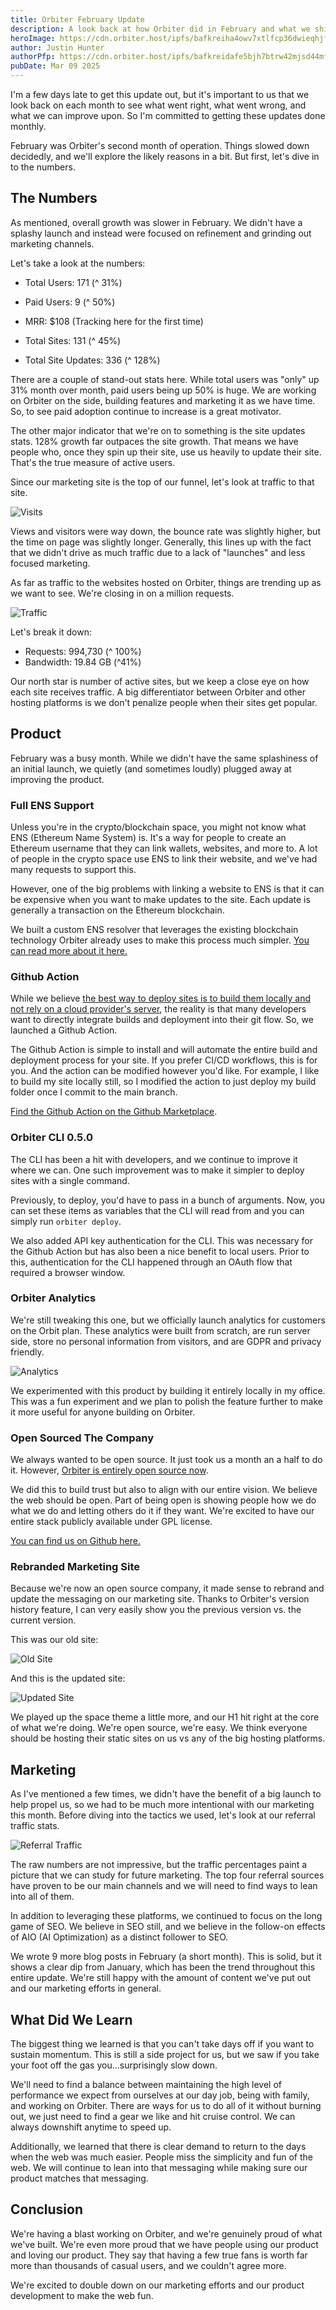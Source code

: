 ```yaml
---
title: Orbiter February Update
description: A look back at how Orbiter did in February and what we shipped
heroImage: https://cdn.orbiter.host/ipfs/bafkreiha4owv7xtlfcp36dwieqhjfzrmuptpydsj2fbkdyzr62oxng7zbu
author: Justin Hunter
authorPfp: https://cdn.orbiter.host/ipfs/bafkreidafe5bjh7btrw42mjsd44mfkq5zamonfgxr2p5dlatwod66ltjxq
pubDate: Mar 09 2025
---
```

I'm a few days late to get this update out, but it's important to us that we look back on each month to see what went right, what went wrong, and what we can improve upon. So I'm committed to getting these updates done monthly. 

February was Orbiter's second month of operation. Things slowed down decidedly, and we'll explore the likely reasons in a bit. But first, let's dive in to the numbers. 

## The Numbers

As mentioned, overall growth was slower in February. We didn't have a splashy launch and instead were focused on refinement and grinding out marketing channels. 

Let's take a look at the numbers: 

* Total Users: 171 (^ 31%)

* Paid Users: 9 (^ 50%)

* MRR: $108 (Tracking here for the first time)

* Total Sites: 131 (^ 45%)

* Total Site Updates: 336 (^ 128%)

There are a couple of stand-out stats here. While total users was "only" up 31% month over month, paid users being up 50% is huge. We are working on Orbiter on the side, building features and marketing it as we have time. So, to see paid adoption continue to increase is a great motivator. 

The other major indicator that we're on to something is the site updates stats. 128% growth far outpaces the site growth. That means we have people who, once they spin up their site, use us heavily to update their site. That's the true measure of active users.

Since our marketing site is the top of our funnel, let's look at traffic to that site. 

![Visits](https://cdn.orbiter.host/ipfs/bafkreia5cbj3g7t4ijwax37aipsujrfmj6tohhq72fpkqzw2nncwwdoeyq)

Views and visitors were way down, the bounce rate was slightly higher, but the time on page was slightly longer. Generally, this lines up with the fact that we didn't drive as much traffic due to a lack of "launches" and less focused marketing. 

As far as traffic to the websites hosted on Orbiter, things are trending up as we want to see. We're closing in on a million requests. 

![Traffic](https://cdn.orbiter.host/ipfs/bafkreiha4owv7xtlfcp36dwieqhjfzrmuptpydsj2fbkdyzr62oxng7zbu)

Let's break it down: 

* Requests: 994,730 (^ 100%)
* Bandwidth: 19.84 GB (^41%)

Our north star is number of active sites, but we keep a close eye on how each site receives traffic. A big differentiator between Orbiter and other hosting platforms is we don't penalize people when their sites get popular. 

## Product

February was a busy month. While we didn't have the same splashiness of an initial launch, we quietly (and sometimes loudly) plugged away at improving the product. 

### Full ENS Support 

Unless you're in the crypto/blockchain space, you might not know what ENS (Ethereum Name System) is. It's a way for people to create an Ethereum username that they can link wallets, websites, and more to. A lot of people in the crypto space use ENS to link their website, and we've had many requests to support this. 

However, one of the big problems with linking a website to ENS is that it can be expensive when you want to make updates to the site. Each update is generally a transaction on the Ethereum blockchain. 

We built a custom ENS resolver that leverages the existing blockchain technology Orbiter already uses to make this process much simpler. [You can read more about it here.](https://orbiter.host/blog/announcing-ens-support) 
### Github Action

While we believe [the best way to deploy sites is to build them locally and not rely on a cloud provider's server](https://orbiter.host/blog/a-case-for-local-builds), the reality is that many developers want to directly integrate builds and deployment into their git flow. So, we launched a Github Action. 

The Github Action is simple to install and will automate the entire build and deployment process for your site. If you prefer CI/CD workflows, this is for you. And the action can be modified however you'd like. For example, I like to build my site locally still, so I modified the action to just deploy my build folder once I commit to the main branch. 

[Find the Github Action on the Github Marketplace](https://github.com/marketplace/actions/deploy-to-orbiter).

### Orbiter CLI 0.5.0

The CLI has been a hit with developers, and we continue to improve it where we can. One such improvement was to make it simpler to deploy sites with a single command. 

Previously, to deploy, you'd have to pass in a bunch of arguments. Now, you can set these items as variables that the CLI will read from and you can simply run `orbiter deploy`.

We also added API key authentication for the CLI. This was necessary for the Github Action but has also been a nice benefit to local users. Prior to this, authentication for the CLI happened through an OAuth flow that required a browser window. 

### Orbiter Analytics

We're still tweaking this one, but we officially launch analytics for customers on the Orbit plan. These analytics were built from scratch, are run server side, store no personal information from visitors, and are GDPR and privacy friendly. 

![Analytics](https://cdn.orbiter.host/ipfs/bafkreiet6e4cq4gzvlhuxyodwbbetqtxnlyxctegnmjl3vhxdy35pxwxy4)

We experimented with this product by building it entirely locally in my office. This was a fun experiment and we plan to polish the feature further to make it more useful for anyone building on Orbiter. 
### Open Sourced The Company

We always wanted to be open source. It just took us a month an a half to do it. However, [Orbiter is entirely open source now](https://orbiter.host/blog/orbiter-is-now-open-source). 

We did this to build trust but also to align with our entire vision. We believe the web should be open. Part of being open is showing people how we do what we do and letting others do it if they want. We're excited to have our entire stack publicly available under GPL license. 

[You can find us on Github here.](https://github.com/orbiterhost) 
### Rebranded Marketing Site

Because we're now an open source company, it made sense to rebrand and update the messaging on our marketing site. Thanks to Orbiter's version history feature, I can very easily show you the previous version vs. the current version. 

This was our old site: 

![Old Site](https://cdn.orbiter.host/ipfs/bafybeihelcnfn3cbnwjj63pmjtw5niqp5vrwrci6sdzf6akp4pzqdgy5me)

And this is the updated site: 

![Updated Site](https://cdn.orbiter.host/ipfs/bafkreidackbhke6mkgrlvafhywqi3j7yk73xlbcizukggn2zrt73ed7fs4)

We played up the space theme a little more, and our H1 hit right at the core of what we're doing. We're open source, we're easy. We think everyone should be hosting their static sites on us vs any of the big hosting platforms. 

## Marketing

As I've mentioned a few times, we didn't have the benefit of a big launch to help propel us, so we had to be much more intentional with our marketing this month. Before diving into the tactics we used, let's look at our referral traffic stats. 

![Referral Traffic](https://cdn.orbiter.host/ipfs/bafkreidjblx4ugc36gp7m5m45grx44kh5qnjacep7f3ngnxfqzn6xiacfy)

The raw numbers are not impressive, but the traffic percentages paint a picture that we can study for future marketing. The top four referral sources have proven to be our main channels and we will need to find ways to lean into all of them. 

In addition to leveraging these platforms, we continued to focus on the long game of SEO. We believe in SEO still, and we believe in the follow-on effects of AIO (AI Optimization) as a distinct follower to SEO. 

We wrote 9 more blog posts in February (a short month). This is solid, but it shows a clear dip from January, which has been the trend throughout this entire update. We're still happy with the amount of content we've put out and our marketing efforts in general. 

## What Did We Learn 

The biggest thing we learned is that you can't take days off if you want to sustain momentum. This is still a side project for us, but we saw if you take your foot off the gas you...surprisingly slow down. 

We'll need to find a balance between maintaining the high level of performance we expect from ourselves at our day job, being with family, and working on Orbiter. There are ways for us to do all of it without burning out, we just need to find a gear we like and hit cruise control. We can always downshift anytime to speed up. 

Additionally, we learned that there is clear demand to return to the days when the web was much easier. People miss the simplicity and fun of the web. We will continue to lean into that messaging while making sure our product matches that messaging. 

## Conclusion

We're having a blast working on Orbiter, and we're genuinely proud of what we've built. We're even more proud that we have people using our product and loving our product. They say that having a few true fans is worth far more than thousands of casual users, and we couldn't agree more. 

We're excited to double down on our marketing efforts and our product development to make the web fun. 